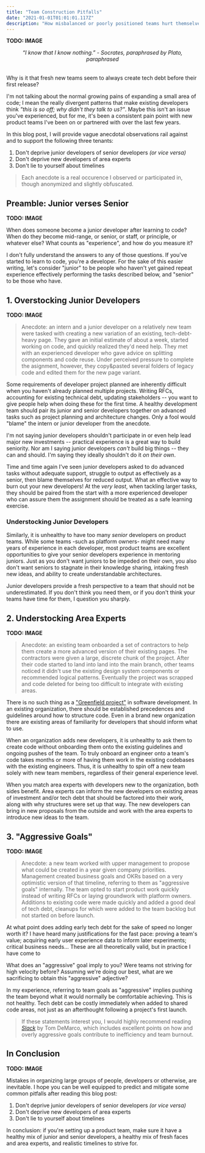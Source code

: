 ```yaml
---
title: "Team Construction Pitfalls"
date: "2021-01-01T01:01:01.117Z"
description: "How misbalanced or poorly positioned teams hurt themselves technically in both the short and long term."
---
```


**TODO: IMAGE**

<em style="display:block;margin-bottom:2rem;text-align:center;">
“I know that I know nothing.” - Socrates, paraphrased by Plato, paraphrased
<br />
</em>

Why is it that fresh new teams seem to always create tech debt before their first release?

I'm not talking about the normal growing pains of expanding a small area of code; I mean the really divergent patterns that make existing developers think _"this is so off; why didn't they talk to us?"_.
Maybe this isn't an issue you've experienced, but for me, it's been a consistent pain point with new product teams I've been on or partnered with over the last few years.

In this blog post, I will provide vague anecdotal observations rail against and  to support the following three tenants:

1. Don't deprive junior developers of senior developers _(or vice versa)_
2. Don't deprive new developers of area experts
3. Don't lie to yourself about timelines

> Each anecdote is a real occurence I observed or participated in, though anonymized and slightly obfuscated.

## Preamble: Junior verses Senior

**TODO: IMAGE**

When does someone become a junior developer after learning to code?
When do they become mid-range, or senior, or staff, or principle, or whatever else?
What counts as "experience", and how do you measure it?

I don't fully understand the answers to any of those questions.
If you've started to learn to code, you're a developer.
For the sake of this easier writing, let's consider "junior" to be people who haven't yet gained repeat experience effectively performing the tasks described below, and "senior" to be those who have.

## 1. Overstocking Junior Developers

**TODO: IMAGE**

> Anecdote: an intern and a junior developer on a relatively new team were tasked with creating a new variation of an existing, tech-debt-heavy page.
> They gave an initial estimate of about a week, started working on code, and quickly realized they'd need help.
> They met with an experienced developer who gave advice on splitting components and code reuse.
> Under perceived pressure to complete the asignment, however, they copy&pasted several folders of legacy code and edited them for the new page variant. 

Some requirements of developer project planned are inherently difficult when you haven't already planned multiple projects.
Writing RFCs, accounting for existing technical debt, updating stakeholders -- you want to give people help when doing these for the first time.
A healthy development team should pair its junior and senior developers together on advanced tasks such as project planning and architecture changes.
Only a fool would "blame" the intern or junior developer from the anecdote.

I'm not saying junior developers shouldn't participate in or even help lead major new investments -- practical experience is a great way to build seniority.
Nor am I saying junior developers _can't_ build big things -- they can and should.
I'm saying they ideally shouldn't do it _on their own_.

Time and time again I've seen junior developers asked to do advanced tasks without adequate support, struggle to output as effectively as a senior, then blame themselves for reduced output.
What an effective way to burn out your new developers!
At the _very least_, when tackling larger tasks, they should be paired from the start with a more experienced developer who can assure them the assignment should be treated as a safe learning exercise.

### Understocking Junior Developers

Similarly, it is unhealthy to have too many _senior_ developers on product teams.
While some teams -such as platform owners- might need many years of experience in each developer, most product teams are excellent opportunities to give your senior developers experience in mentoring juniors.
Just as you don't want juniors to be impeded on their own, you also don't want seniors to stagnate in their knowledge sharing, intaking fresh new ideas, and ability to create understandable architectures.

Junior developers provide a fresh perspective to a team that should not be underestimated.
If you don't think you need them, or if you don't think your teams have time for them, I question you sharply.

## 2. Understocking Area Experts

**TODO: IMAGE**

> Anecdote: an existing team onboarded a set of contractors to help them create a more advanced version of their existing pages.
> The contractors were given a large, discrete chunk of the project.
> After their code started to land into land into the main branch, other teams noticed it didn't use the existing design system components or recommended logical patterns.
> Eventually the project was scrapped and code deleted for being too difficult to integrate with existing areas.

There is no such thing as a ["Greenfield project"](https://en.wikipedia.org/wiki/Greenfield_project) in software development.
In an existing organization, there should be established precedences and guidelines around how to structure code.
Even in a brand new organization there are existing areas of familiarity for developers that should inform what to use.

When an organization adds new developers, it is unhealthy to ask them to create code without onboarding them onto the existing guidelines and ongoing pushes of the team.
To truly onboard an engineer onto a team's code takes months or more of having them work in the existing codebases with the existing engineers.
Thus, it is unhealthy to spin off a new team solely with new team members, regardless of their general experience level.

When you match area experts with developers new to the organization, both sides benefit.
Area experts can inform the new developers on existing areas of investment and/or tech debt that should be factored into their work, along with why structures were set up that way.
The new developers can bring in new proposals from the outside and work with the area experts to introduce new ideas to the team.

## 3. "Aggressive Goals"

**TODO: IMAGE**

> Anecdote: a new team worked with upper management to propose what could be created in a year given company priorities.
> Management created business goals and OKRs based on a very optimistic version of that timeline, referring to them as "aggressive goals" internally.
> The team opted to start product work quickly instead of writing RFCs or laying groundwork with platform owners.
> Additions to existing code were made quickly and added a good deal of tech debt, cleanups for which were added to the team backlog but not started on before launch.

At what point does adding early tech debt for the sake of speed no longer worth it?
I have heard many justifications for the fast pace: proving a team's value; acquiring early user experience data to inform later experiments; critical business needs...
These are all theoretically valid, but in practice I have come to 

What does an "aggressive" goal imply to you?
Were teams not striving for high velocity before?
Assuming we're doing our best, what are we sacrificing to obtain this "aggressive" adjective?

In my experience, referring to team goals as "aggressive" implies pushing the team beyond what it would normally be comfortable achieving.
This is not healthy.
Tech debt can be costly immediately when added to shared code areas, not just as an afterthought following a project's first launch.

> If these statements interest you, I would highly recommend reading _[Slack](https://www.penguinrandomhouse.com/books/39276/slack-by-tom-demarco)_ by Tom DeMarco, which includes excellent points on how and overly aggressive goals contribute to inefficiency and team burnout.

## In Conclusion

**TODO: IMAGE**

Mistakes in organizing large groups of people, developers or otherwise, are inevitable.
I hope you can be well equipped to predict and mitigate some common pitfalls after reading this blog post:

1. Don't deprive junior developers of senior developers _(or vice versa)_
2. Don't deprive new developers of area experts
3. Don't lie to yourself about timelines

In conclusion: if you're setting up a product team, make sure it have a healthy mix of junior and senior developers, a healthy mix of fresh faces and area experts, and realistic timelines to strive for.
